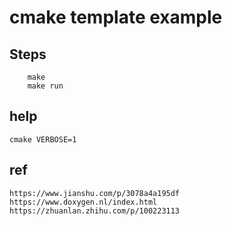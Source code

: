 # cmake template example


## Steps
```
	make
	make run
```


## help
	cmake VERBOSE=1



## ref
	https://www.jianshu.com/p/3078a4a195df
	https://www.doxygen.nl/index.html
	https://zhuanlan.zhihu.com/p/100223113
